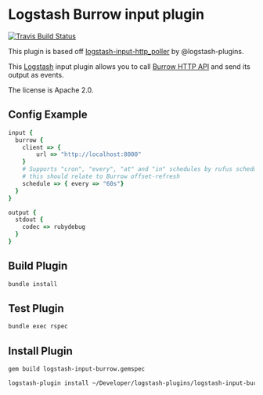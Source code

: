 # Logstash Burrow input plugin

[![Travis Build Status](https://travis-ci.org/markush81/logstash-input-burrow.svg)](https://travis-ci.org/markush81/logstash-input-burrow)

This plugin is based off [logstash-input-http_poller](https://github.com/logstash-plugins/logstash-input-http_poller) by @logstash-plugins.

This [Logstash](https://github.com/elastic/logstash) input plugin allows you to call [Burrow HTTP API](https://github.com/linkedin/Burrow) and send its output as events.

The license is Apache 2.0.

## Config Example

```ruby
input {
  burrow {
    client => {
        url => "http://localhost:8000"
    }
    # Supports "cron", "every", "at" and "in" schedules by rufus scheduler
    # this should relate to Burrow offset-refresh
    schedule => { every => "60s"}
  }
}

output {
  stdout {
    codec => rubydebug
  }
}
```

## Build Plugin

```bash
bundle install
```

## Test Plugin

```bash
bundle exec rspec
```

## Install Plugin

```bash
gem build logstash-input-burrow.gemspec

logstash-plugin install ~/Developer/logstash-plugins/logstash-input-burrow/logstash-input-burrow-1.0.0.gem 
```